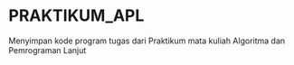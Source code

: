 # PRAKTIKUM_APL
Menyimpan kode program tugas dari Praktikum mata kuliah Algoritma dan Pemrograman Lanjut
